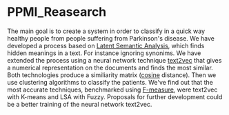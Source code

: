 # PPMI_Reasearch
The main goal is to create a system in order to classify in a quick way healthy people from  people suffering from Parkinson's disease.
We have developed a process based on [Latent Semantic Analysis](https://en.wikipedia.org/wiki/Latent_semantic_analysis), which finds hidden meanings in a text. For instance ignoring synonims.
We have extended the process using a neural network technique [text2vec](http://text2vec.org/) that gives a numerical representation on the documents and finds the most similar.
Both technologies produce a similiarity matrix ([cosine](https://en.wikipedia.org/wiki/Cosine_similarity) distance). Then we use clustering algorithms to classify the patients.
We've find out that the most accurate techniques, benchmarked using [F-measure](https://en.wikipedia.org/wiki/F1_score), were text2vec with K-means and LSA with Fuzzy.
Proposals for further development could be a better training of the neural network text2vec.
